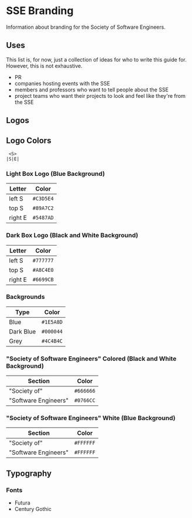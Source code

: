 SSE Branding
============

Information about branding for the Society of Software Engineers.

Uses
----
This list is, for now, just a collection of ideas for who to write this guide for. However, this is not exhaustive.

- PR
- companies hosting events with the SSE
- members and professors who want to tell people about the SSE
- project teams who want their projects to look and feel like they're from the SSE

Logos
-----

Logo Colors
-----------
     <S>
    |S|E|

### Light Box Logo (Blue Background)
Letter | Color
--- | ---
left S | `#C3D5E4`
top S | `#89A7C2`
right E | `#5487AD`

### Dark Box Logo (Black and White Background)
Letter | Color
--- | ---
left S | `#777777`
top S | `#A8C4E0`
right E | `#6699CB`

### Backgrounds
Type | Color
--- | ---
Blue | `#1E5A8D`
Dark Blue | `#000044`
Grey | `#4C4B4C`

### "Society of Software Engineers" Colored (Black and White Background)
Section | Color
--- | ---
"Society of" | `#666666`
"Software Engineers" | `#0766CC`

### "Society of Software Engineers" White (Blue Background)
Section | Color
--- | ---
"Society of" | `#FFFFFF`
"Software Engineers" | `#FFFFFF`

Typography
----------

### Fonts
- Futura
- Century Gothic
